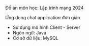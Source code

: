 Đồ án môn học: Lập trình mạng 2024

Ứng dụng chat application đơn giản
- Sử dụng mô hình Client - Server
- Ngôn ngữ: Java
- Cơ sở dữ liệu: MySQL
